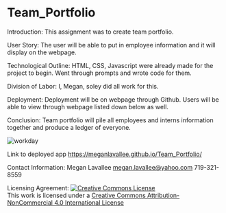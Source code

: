 # Team_Portfolio
Introduction:
This assignment was to create team portfolio.

User Story:
The user will be able to put in employee information and it will display on the webpage. 

Technological Outline:
HTML, CSS, Javascript were already made for the project to begin.  Went through prompts and wrote code for them. 

Division of Labor:
I, Megan, soley did all work for this.  


Deployment:
Deployment will be on webpage through Github. Users will be able to view through webpage listed down below as well. 

Conclusion:
Team portfolio will pile all employees and interns information together and produce a ledger of everyone.    


![workday](https://user-images.githubusercontent.com/73404164/100705249-2080f300-3364-11eb-8970-89de11082bea.png)

Link to deployed app
https://meganlavallee.github.io/Team_Portfolio/

Contact Information: 
Megan Lavallee
megan.lavallee@yahoo.com
719-321-8559

Licensing Agreement:
<a rel="license" href="http://creativecommons.org/licenses/by-nc/4.0/"><img alt="Creative Commons License" style="border-width:0" src="https://i.creativecommons.org/l/by-nc/4.0/88x31.png" /></a><br />This work is licensed under a <a rel="license" href="http://creativecommons.org/licenses/by-nc/4.0/">Creative Commons Attribution-NonCommercial 4.0 International License</a>
